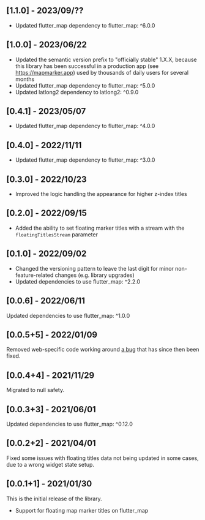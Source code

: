## [1.1.0] - 2023/09/??

* Updated flutter_map dependency to flutter_map: ^6.0.0

## [1.0.0] - 2023/06/22

* Updated the semantic version prefix to "officially stable" 1.X.X, because this library has been successful in a production app (see https://mapmarker.app) used by thousands of daily users for several months
* Updated flutter_map dependency to flutter_map: ^5.0.0
* Updated latlong2 dependency to latlong2: ^0.9.0

## [0.4.1] - 2023/05/07

* Updated flutter_map dependency to flutter_map: ^4.0.0

## [0.4.0] - 2022/11/11

* Updated flutter_map dependency to flutter_map: ^3.0.0

## [0.3.0] - 2022/10/23

* Improved the logic handling the appearance for higher z-index titles

## [0.2.0] - 2022/09/15

* Added the ability to set floating marker titles with a stream with the `floatingTitlesStream` parameter

## [0.1.0] - 2022/09/02

* Changed the versioning pattern to leave the last digit for minor non-feature-related changes (e.g. library upgrades)
* Updated dependencies to use flutter_map: ^2.2.0

## [0.0.6] - 2022/06/11

Updated dependencies to use flutter_map: ^1.0.0

## [0.0.5+5] - 2022/01/09

Removed web-specific code working around [a bug](https://github.com/flutter/flutter/issues/46683) that has since then been fixed.

## [0.0.4+4] - 2021/11/29

Migrated to null safety.

## [0.0.3+3] - 2021/06/01

Updated dependencies to use flutter_map: ^0.12.0

## [0.0.2+2] - 2021/04/01

Fixed some issues with floating titles data not being updated in some cases, due to a wrong widget state setup.

## [0.0.1+1] - 2021/01/30

This is the initial release of the library.

* Support for floating map marker titles on flutter_map
